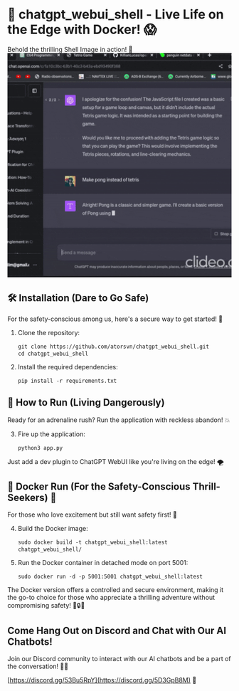 # 🚀 chatgpt_webui_shell - Live Life on the Edge with Docker! 😱

Behold the thrilling Shell Image in action! 📸
![Shell Image](https://raw.githubusercontent.com/atorsvn/chatgpt_webui_shell/main/ezgif.com-optimize%20(3).gif)

## 🛠️ Installation (Dare to Go Safe)

For the safety-conscious among us, here's a secure way to get started! 🔐

1. Clone the repository:
   ```
   git clone https://github.com/atorsvn/chatgpt_webui_shell.git
   cd chatgpt_webui_shell
   ```

2. Install the required dependencies:
   ```
   pip install -r requirements.txt
   ```

## 🚀 How to Run (Living Dangerously)

Ready for an adrenaline rush? Run the application with reckless abandon! 💥

3. Fire up the application:
   ```
   python3 app.py
   ```

Just add a dev plugin to ChatGPT WebUI like you're living on the edge! 🌪️

## 🐳 Docker Run (For the Safety-Conscious Thrill-Seekers) 🌟

For those who love excitement but still want safety first! 🚢

4. Build the Docker image:
   ```
   sudo docker build -t chatgpt_webui_shell:latest chatgpt_webui_shell/
   ```

5. Run the Docker container in detached mode on port 5001:
   ```
   sudo docker run -d -p 5001:5001 chatgpt_webui_shell:latest
   ```

The Docker version offers a controlled and secure environment, making it the go-to choice for those who appreciate a thrilling adventure without compromising safety! 🐳🔒😅

## Come Hang Out on Discord and Chat with Our AI Chatbots!

Join our Discord community to interact with our AI chatbots and be a part of the conversation! 🤖💬

[https://discord.gg/53Bu5RpY](https://discord.gg/5D3GpB8M) 🎉
